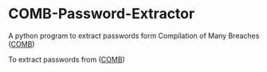 # COMB-Password-Extractor
A python program to extract passwords form Compilation of Many Breaches ([COMB](https://github.com/samokosik/COMB/blob/main/README.md))

To extract passwords from ([COMB](https://github.com/samokosik/COMB/blob/main/README.md))
 
